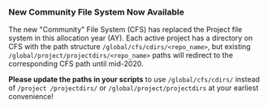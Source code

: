 ### New Community File System Now Available

The new "Community" File System (CFS) has replaced the Project file system in
this allocation year (AY). 
Each active project has a directory on CFS with the path structure
`/global/cfs/cdirs/<repo_name>`, but existing 
`/global/project/projectdirs/<repo_name>` paths will redirect to the
corresponding CFS path until mid-2020.

**Please update the paths in your scripts** to use `/global/cfs/cdirs/` instead of 
`/project /projectdirs/` or `/global/project/projectdirs` at your earliest 
convenience!
